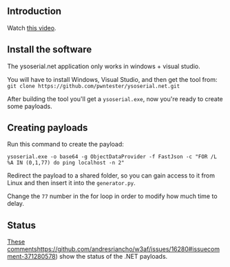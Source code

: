 ## Introduction

Watch [this video](https://www.youtube.com/watch?v=ZBfBYoK_Wr0).

## Install the software

The ysoserial.net application only works in windows + visual studio.

You will have to install Windows, Visual Studio, and then get the
tool from: `git clone https://github.com/pwntester/ysoserial.net.git`

After building the tool you'll get a `ysoserial.exe`, now you're
ready to create some payloads.

## Creating payloads

Run this command to create the payload:

```
ysoserial.exe -o base64 -g ObjectDataProvider -f FastJson -c "FOR /L %A IN (0,1,77) do ping localhost -n 2"
```

Redirect the payload to a shared folder, so you can gain access to it
from Linux and then insert it into the `generator.py`.

Change the `77` number in the for loop in order to modify how much time to delay.

## Status

[These comments]()https://github.com/andresriancho/w3af/issues/16280#issuecomment-371280578)
show the status of the .NET payloads.
